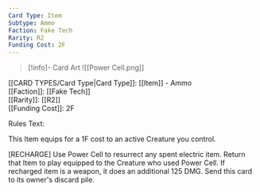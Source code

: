 ```yaml
---
Card Type: Item
Subtype: Ammo
Faction: Fake Tech
Rarity: R2
Funding Cost: 2F
---
```

> [!info]- Card Art
> ![[Power Cell.png]]

[[CARD TYPES/Card Type|Card Type]]: [[Item]] - Ammo  
[[Faction]]: [[Fake Tech]]  
[[Rarity]]: [[R2]]  
[[Funding Cost]]: 2F  

Rules Text:  

This Item equips for a 1F cost to an active Creature you control.  

[RECHARGE] Use Power Cell to resurrect any spent electric item.
Return that Item to play equipped to the Creature who used Power Cell.
If recharged item is a weapon, it does an additional 125 DMG.
Send this card to its owner's discard pile.  